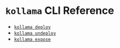 # `kollama` CLI Reference

- [`kollama deploy`](/pages/en/references/cli/commands/deploy)
- [`kollama undeploy`](/pages/en/references/cli/commands/undeploy)
- [`kollama expose`](/pages/en/references/cli/commands/expose)
